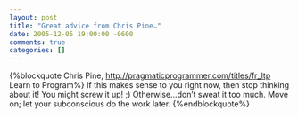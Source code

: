```yaml
---
layout: post
title: "Great advice from Chris Pine…"
date: 2005-12-05 19:00:00 -0600
comments: true
categories: []
---
```



{%blockquote Chris Pine, http://pragmaticprogrammer.com/titles/fr_ltp Learn to Program%}
If this makes sense to you right now, then stop thinking about it! You
might screw it up! ;) Otherwise…don’t sweat it too much. Move on; let
your subconscious do the work later.
{%endblockquote%}

